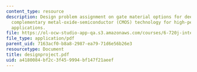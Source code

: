 ```yaml
---
content_type: resource
description: Design problem assignment on gate material options for deep-submicron
  complementary metal-oxide-semiconductor (CMOS) technology for high-performance microprocessor
  applications.
file: https://ol-ocw-studio-app-qa.s3.amazonaws.com/courses/6-720j-integrated-microelectronic-devices-spring-2007/a4180084bf2c3f459994bf147f21aeef_designproject.pdf
file_type: application/pdf
parent_uid: 7163acf0-b8a8-2987-ea79-71d6e56b26e3
resourcetype: Document
title: designproject.pdf
uid: a4180084-bf2c-3f45-9994-bf147f21aeef
---
```

